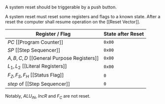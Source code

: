 A system reset should be triggerable by a push button.

A system reset must reset some registers and flags to a known state.
After a reset the computer shall resume operation on the [[Reset Vector]].

| Register / Flag                         | State after Reset |
| --------------------------------------- | ----------------- |
| $PC$ [[Program Counter]]                | `0x00`            |
| $SP$ [[Step Sequencer]]                 | `0x00`            |
| $A,B,C,D$ [[General Purpose Registers]] | `0x00`            |
| $L_1,L_2$ [[Literal Registers]]         | `0x00`            |
| $F_Z,F_S,F_H$ [[Status Flag]]           | `0`               |
| $step$ of [[Step Sequencer]]            | `0`               |

Notably, $ALU_{IN}$, $IncR$ and $F_C$ are not reset.